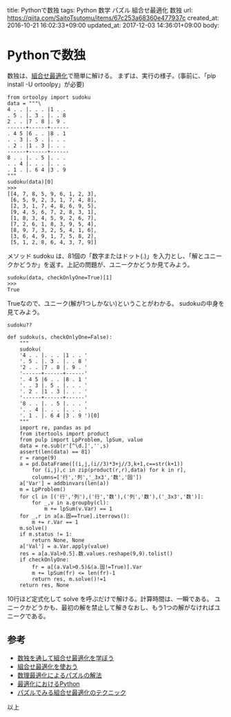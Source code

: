 title: Pythonで数独
tags: Python 数学 パズル 組合せ最適化 数独
url: https://qiita.com/SaitoTsutomu/items/67c253a68360e477937c
created_at: 2016-10-21 16:02:33+09:00
updated_at: 2017-12-03 14:36:01+09:00
body:

# Pythonで数独
数独は、[組合せ最適化](http://qiita.com/SaitoTsutomu/items/bfbf4c185ed7004b5721)で簡単に解ける。
まずは、実行の様子。(事前に、「pip install -U ortoolpy」が必要)

```py3:python
from ortoolpy import sudoku
data = """\
4 . . |. . . |1 . . 
. 5 . |. 3 . |. . 8 
2 . . |7 . 8 |. 9 . 
------+------+------
. 4 5 |6 . . |8 . 1 
. . 3 |. 5 . |. . . 
. 2 . |1 . 3 |. . . 
------+------+------
8 . . |. . 5 |. . . 
. . 4 |. . . |. . . 
. 1 . |. 6 4 |3 . 9 
"""
sudoku(data)[0]
>>>
[[4, 7, 8, 5, 9, 6, 1, 2, 3],
 [6, 5, 9, 2, 3, 1, 7, 4, 8],
 [2, 3, 1, 7, 4, 8, 6, 9, 5],
 [9, 4, 5, 6, 7, 2, 8, 3, 1],
 [1, 8, 3, 4, 5, 9, 2, 6, 7],
 [7, 2, 6, 1, 8, 3, 9, 5, 4],
 [8, 9, 7, 3, 2, 5, 4, 1, 6],
 [3, 6, 4, 9, 1, 7, 5, 8, 2],
 [5, 1, 2, 8, 6, 4, 3, 7, 9]]
```

メソッド sudoku は、81個の「数字またはドット(.)」を入力とし、「解とユニークかどうか」を返す。上記の問題が、ユニークかどうか見てみよう。

```py3:python
sudoku(data, checkOnlyOne=True)[1]
>>>
True
```

Trueなので、ユニーク(解が1つしかない)ということがわかる。
sudokuの中身を見てみよう。

```py3:ipython
sudoku??
```

```py3:出力
def sudoku(s, checkOnlyOne=False):
    """
    sudoku(
    '4 . . |. . . |1 . . '
    '. 5 . |. 3 . |. . 8 '
    '2 . . |7 . 8 |. 9 . '
    '------+------+------'
    '. 4 5 |6 . . |8 . 1 '
    '. . 3 |. 5 . |. . . '
    '. 2 . |1 . 3 |. . . '
    '------+------+------'
    '8 . . |. . 5 |. . . '
    '. . 4 |. . . |. . . '
    '. 1 . |. 6 4 |3 . 9 ')[0]
    """
    import re, pandas as pd
    from itertools import product
    from pulp import LpProblem, lpSum, value
    data = re.sub(r'[^\d.]','',s)
    assert(len(data) == 81)
    r = range(9)
    a = pd.DataFrame([(i,j,(i//3)*3+j//3,k+1,c==str(k+1))
        for (i,j),c in zip(product(r,r),data) for k in r],
        columns=['行','列','_3x3','数','固'])
    a['Var'] = addbinvars(len(a))
    m = LpProblem()
    for cl in [('行','列'),('行','数'),('列','数'),('_3x3','数')]:
        for _,v in a.groupby(cl):
            m += lpSum(v.Var) == 1
    for _,r in a[a.固==True].iterrows():
        m += r.Var == 1
    m.solve()
    if m.status != 1:
        return None, None
    a['Val'] = a.Var.apply(value)
    res = a[a.Val>0.5].数.values.reshape(9,9).tolist()
    if checkOnlyOne:
        fr = a[(a.Val>0.5)&(a.固!=True)].Var
        m += lpSum(fr) <= len(fr)-1
        return res, m.solve()!=1
    return res, None
```

10行ほど定式化して solve を呼ぶだけで解ける。計算時間は、一瞬である。
ユニークかどうかも、最初の解を禁止して解きなおし、もう1つの解がなければユニークである。

## 参考

- [数独を通して組合せ最適化を学ぼう](https://qiita.com/SaitoTsutomu/items/bd09190d8a02432b3f16)
- [組合せ最適化を使おう](https://qiita.com/SaitoTsutomu/items/bfbf4c185ed7004b5721)
- [数理最適化によるパズルの解法](https://qiita.com/SaitoTsutomu/items/0c0db8d22979fc9de8f4)
- [最適化におけるPython](https://qiita.com/SaitoTsutomu/items/070ca9cb37c6b2b492f0)
- [パズルでみる組合せ最適化のテクニック](https://qiita.com/SaitoTsutomu/items/f05f4ff05d4ce6099ff3)

以上

